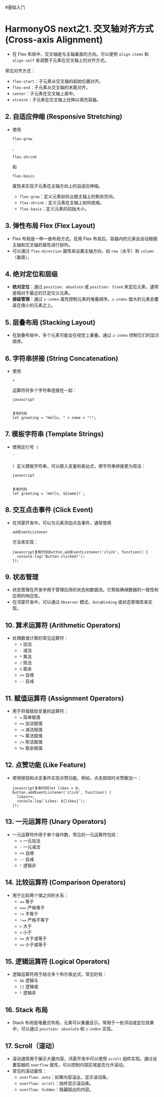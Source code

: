 #基础入门

# HarmonyOS next之1. **交叉轴对齐方式 (Cross-axis Alignment)**

- 在 Flex 布局中，交叉轴是与主轴垂直的方向。可以使用 `align-items` 和 `align-self` 来调整子元素在交叉轴上的对齐方式。

常见对齐方式：

- `flex-start`：子元素从交叉轴的起始位置对齐。
- `flex-end`：子元素从交叉轴的末尾对齐。
- `center`：子元素在交叉轴上居中。
- `stretch`：子元素在交叉轴上拉伸以填充容器。

## 2. **自适应伸缩 (Responsive Stretching)**

- 使用 

  ```
  flex-grow
  ```

  , 

  ```
  flex-shrink
  ```

   和 

  ```
  flex-basis
  ```

   属性来实现子元素在主轴方向上的自适应伸缩。

  - `flex-grow`：定义元素如何占据主轴上的剩余空间。
  - `flex-shrink`：定义元素在主轴上如何收缩。
  - `flex-basis`：定义元素的初始大小。

## 3. **弹性布局 Flex (Flex Layout)**

- Flex 布局是一种一维布局方式。启用 Flex 布局后，容器内的元素会自动根据主轴和交叉轴的属性进行排列。
- 可以通过 `flex-direction` 属性来设置主轴方向，如 `row`（水平）和 `column`（垂直）。

## 4. **绝对定位和层级**

- **绝对定位**：通过 `position: absolute` 或 `position: fixed` 来定位元素，通常是相对于最近的已定位父元素。
- **层级管理**：通过 `z-index` 属性控制元素的堆叠顺序。`z-index` 值大的元素会覆盖在值小的元素之上。

## 5. **层叠布局 (Stacking Layout)**

- 在层叠布局中，多个元素可能会在视觉上重叠。通过 `z-index` 控制它们的显示顺序。

## 6. **字符串拼接 (String Concatenation)**

- 使用 

  ```
  +
  ```

   运算符将多个字符串连接在一起：

  ```
  javascript
  
  
  复制代码
  let greeting = "Hello, " + name + "!";
  ```

## 7. **模板字符串 (Template Strings)**

- 使用反引号（

  ```
  `
  ```

  ）定义模板字符串，可以嵌入变量和表达式，使字符串拼接更为简洁：

  ```
  javascript
  
  
  复制代码
  let greeting = `Hello, ${name}!`;
  ```

## 8. **交互点击事件 (Click Event)**

- 在鸿蒙开发中，可以为元素添加点击事件，通常使用 

  ```
  addEventListener
  ```

   方法来实现：

  ```
  javascript复制代码button.addEventListener('click', function() {
    console.log('Button clicked!');
  });
  ```

## 9. **状态管理**

- 状态管理在开发中用于管理应用的状态和数据流。它帮助确保数据的一致性和应用的响应性。
- 在鸿蒙开发中，可以通过 `Observer` 模式、`DataBinding` 或状态管理库来实现。

## 10. **算术运算符 (Arithmetic Operators)**

- 处理数值计算的常见运算符：
  - `+` 加法
  - `-` 减法
  - `*` 乘法
  - `/` 除法
  - `%` 取余
  - `++` 自增
  - `--` 自减

## 11. **赋值运算符 (Assignment Operators)**

- 用于将值赋给变量的运算符：
  - `=` 简单赋值
  - `+=` 加法赋值
  - `-=` 减法赋值
  - `*=` 乘法赋值
  - `/=` 除法赋值
  - `%=` 取余赋值

## 12. **点赞功能 (Like Feature)**

- 使用按钮和点击事件实现点赞功能。例如，点击按钮时点赞数加一：

  ```
  javascript复制代码let likes = 0;
  button.addEventListener('click', function() {
    likes++;
    console.log(`Likes: ${likes}`);
  });
  ```

## 13. **一元运算符 (Unary Operators)**

- 一元运算符作用于单个操作数，常见的一元运算符包括：
  - `+` 一元加法
  - `-` 一元减法
  - `++` 自增
  - `--` 自减
  - `!` 逻辑非

## 14. **比较运算符 (Comparison Operators)**

- 用于比较两个值之间的关系：
  - `==` 等于
  - `===` 严格等于
  - `!=` 不等于
  - `!==` 严格不等于
  - `>` 大于
  - `<` 小于
  - `>=` 大于或等于
  - `<=` 小于或等于

## 15. **逻辑运算符 (Logical Operators)**

- 逻辑运算符用于结合多个布尔表达式，常见的有：
  - `&&` 逻辑与
  - `||` 逻辑或
  - `!` 逻辑非

## 16. **Stack 布局**

- Stack 布局是堆叠式布局，元素可以重叠显示。常用于一些浮动或定位效果中，可以通过 `position: absolute` 和 `z-index` 实现。

## 17. **Scroll（滚动）**

- 滚动通常用于展示大量内容，鸿蒙开发中可以使用 `scroll` 组件实现。通过设置容器的 `overflow` 属性，可以控制内容区域是否允许滚动。
- 常见的滚动属性：
  - `overflow: auto`：如果内容溢出，显示滚动条。
  - `overflow: scroll`：始终显示滚动条。
  - `overflow: hidden`：隐藏超出的内容。
